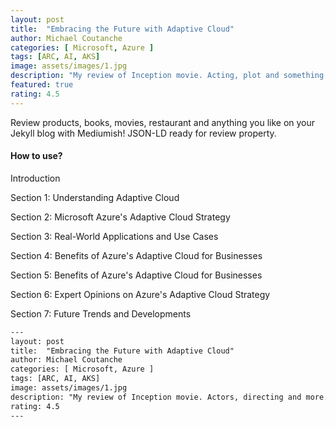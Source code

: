 ```yaml
---
layout: post
title:  "Embracing the Future with Adaptive Cloud"
author: Michael Coutanche
categories: [ Microsoft, Azure ]
tags: [ARC, AI, AKS]
image: assets/images/1.jpg
description: "My review of Inception movie. Acting, plot and something else in this short description."
featured: true
rating: 4.5
---
```


Review products, books, movies, restaurant and anything you like on your Jekyll blog with Mediumish! JSON-LD ready for review property.

#### How to use?

Introduction
 
Section 1: Understanding Adaptive Cloud

Section 2: Microsoft Azure's Adaptive Cloud Strategy

Section 3: Real-World Applications and Use Cases

Section 4: Benefits of Azure's Adaptive Cloud for Businesses

Section 5: Benefits of Azure's Adaptive Cloud for Businesses

Section 6: Expert Opinions on Azure's Adaptive Cloud Strategy

Section 7: Future Trends and Developments

```html
---
layout: post
title:  "Embracing the Future with Adaptive Cloud"
author: Michael Coutanche
categories: [ Microsoft, Azure ]
tags: [ARC, AI, AKS]
image: assets/images/1.jpg
description: "My review of Inception movie. Actors, directing and more."
rating: 4.5
---
```

